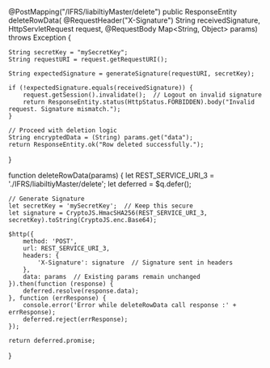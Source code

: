 @PostMapping("/IFRS/liabiltiyMaster/delete")
public ResponseEntity<String> deleteRowData(
        @RequestHeader("X-Signature") String receivedSignature,
        HttpServletRequest request,
        @RequestBody Map<String, Object> params) throws Exception {

    String secretKey = "mySecretKey";
    String requestURI = request.getRequestURI();

    String expectedSignature = generateSignature(requestURI, secretKey);

    if (!expectedSignature.equals(receivedSignature)) {
        request.getSession().invalidate();  // Logout on invalid signature
        return ResponseEntity.status(HttpStatus.FORBIDDEN).body("Invalid request. Signature mismatch.");
    }

    // Proceed with deletion logic
    String encryptedData = (String) params.get("data");
    return ResponseEntity.ok("Row deleted successfully.");
}




function deleteRowData(params) {
    let REST_SERVICE_URI_3 = './IFRS/liabiltiyMaster/delete';
    let deferred = $q.defer();

    // Generate Signature
    let secretKey = 'mySecretKey';  // Keep this secure
    let signature = CryptoJS.HmacSHA256(REST_SERVICE_URI_3, secretKey).toString(CryptoJS.enc.Base64);

    $http({
        method: 'POST',
        url: REST_SERVICE_URI_3,
        headers: {
            'X-Signature': signature  // Signature sent in headers
        },
        data: params  // Existing params remain unchanged
    }).then(function (response) {
        deferred.resolve(response.data);
    }, function (errResponse) {
        console.error('Error while deleteRowData call response :' + errResponse);
        deferred.reject(errResponse);
    });

    return deferred.promise;
}


<script src="https://cdnjs.cloudflare.com/ajax/libs/crypto-js/4.1.1/crypto-js.min.js"></script>